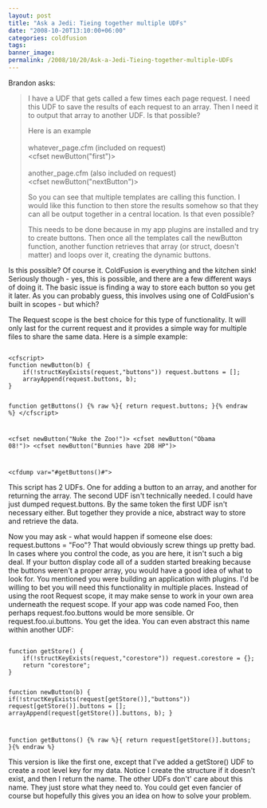 ```yaml
---
layout: post
title: "Ask a Jedi: Tieing together multiple UDFs"
date: "2008-10-20T13:10:00+06:00"
categories: coldfusion 
tags: 
banner_image: 
permalink: /2008/10/20/Ask-a-Jedi-Tieing-together-multiple-UDFs
---
```


Brandon asks:

<blockquote>
<p>
I have a UDF that gets called a few times each page request. I need this UDF to save the results of each request to an array. Then I need it to output that array to another UDF.  Is that possible?
</p>

<p>
Here is an example<br />
<br />
whatever_page.cfm (included on request)<br />
&lt;cfset newButton("first")&gt;<br />
<br />
another_page.cfm (also included on request)<br />
&lt;cfset newButton("nextButton")&gt;
</p>

<p>
So you can see that multiple templates are calling this function.  I would like this function to then store the results somehow so that they can all be output together in a central location.  Is that even possible?
</p>

<p>
This needs to be done because in my app plugins are installed
and try to create buttons.  Then once all the templates call the newButton function, another function retrieves that array (or struct, doesn't matter) and loops over it, creating the dynamic buttons.
</p>
</blockquote>

Is this possible? Of course it. ColdFusion is everything and the kitchen sink! Seriously though - yes, this is possible, and there are a few different ways of doing it. The basic issue is finding a way to store each button so you get it later. As you can probably guess, this involves using one of ColdFusion's built in scopes - but which?
<!--more-->
The Request scope is the best choice for this type of functionality. It will only last for the current request and it provides a simple way for multiple files to share the same data. Here is a simple example:

<code>
&lt;cfscript&gt;
function newButton(b) {
	if(!structKeyExists(request,"buttons")) request.buttons = [];
	arrayAppend(request.buttons, b);
}

function getButtons() {% raw %}{ return request.buttons; }{% endraw %}
&lt;/cfscript&gt;

&lt;cfset newButton("Nuke the Zoo!")&gt;
&lt;cfset newButton("Obama 08!")&gt;
&lt;cfset newButton("Bunnies have 2D8 HP")&gt;
	
&lt;cfdump var="#getButtons()#"&gt;
</code>

This script has 2 UDFs. One for adding a button to an array, and another for returning the array. The second UDF isn't technically needed. I could have just dumped request.buttons. By the same token the first UDF isn't necessary either. But together they provide a nice, abstract way to store and retrieve the data. 

Now you may ask - what would happen if someone else does: request.buttons = "Foo"? That would obviously screw things up pretty bad. In cases where you control the code, as you are here, it isn't such a big deal. If your button display code all of a sudden started breaking because the buttons weren't a proper array, you would have a good idea of what to look for. You mentioned you were building an application with plugins. I'd be willing to bet you will need this functionality in multiple places. Instead of using the root Request scope, it may make sense to work in your own area underneath the request scope. If your app was code named Foo, then perhaps request.foo.buttons would be more sensible. Or request.foo.ui.buttons. You get the idea. You can even abstract this name within another UDF:

<code>
function getStore() {
	if(!structKeyExists(request,"corestore")) request.corestore = {};
	return "corestore";
}

function newButton(b) {
	if(!structKeyExists(request[getStore()],"buttons")) request[getStore()].buttons = [];
	arrayAppend(request[getStore()].buttons, b);
}

function getButtons() {% raw %}{ return request[getStore()].buttons; }{% endraw %}
</code>

This version is like the first one, except that I've added a getStore() UDF to create a root level key for my data. Notice I create the structure if it doesn't exist, and then I return the name. The other UDFs don't' care about this name. They just store what they need to. You could get even fancier of course but hopefully this gives you an idea on how to solve your problem.